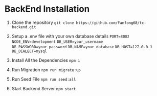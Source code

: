 # BackEnd Installation
1. Clone the repository
`git clone https://github.com/Fanfong68/tc-backend.git`

3. Setup a .env file with your own database details
`PORT=8082`
`NODE_ENV=development`
`DB_USER=your_username`
`DB_PASSWORD=your_password`
`DB_NAME=your_database`
`DB_HOST=127.0.0.1`
`DB_DIALECT=mysql`

2. Install All the Dependencies 
`npm i`

3. Run Migration
`npm run migrate:up`

4. Run Seed File
`npm run seed:all`

5. Start Backend Server
`npm start`

